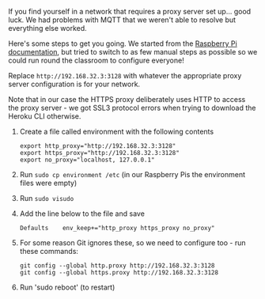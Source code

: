 If you find yourself in a network that requires a proxy server set up... good luck. We had problems with MQTT that we weren't able to resolve but everything else worked.

Here's some steps to get you going. We started from the [Raspberry Pi documentation](https://www.raspberrypi.org/documentation/configuration/use-a-proxy.md), but tried to switch to as few manual steps as possible so we could run round the classroom to configure everyone!

Replace `http://192.168.32.3:3128` with whatever the appropriate proxy server configuration is for your network. 

Note that in our case the HTTPS proxy deliberately uses HTTP to access the proxy server - we got SSL3 protocol errors when trying to download the Heroku CLI otherwise.

1. Create a file called environment with the following contents

       export http_proxy="http://192.168.32.3:3128"
       export https_proxy="http://192.168.32.3:3128"
       export no_proxy="localhost, 127.0.0.1"

2. Run `sudo cp environment /etc` (in our Raspberry Pis the environment files were empty) 
2. Run `sudo visudo`
3. Add the line below to the file and save

       Defaults    env_keep+="http_proxy https_proxy no_proxy"

4. For some reason Git ignores these, so we need to configure too - run these commands:

       git config --global http.proxy http://192.168.32.3:3128
       git config --global https.proxy http://192.168.32.3:3128
 
5. Run 'sudo reboot' (to restart)